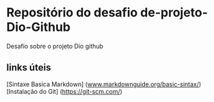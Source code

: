 # Repositório do desafio de-projeto-Dio-Github
Desafio sobre o projeto Dio github

## links úteis
[Sintaxe Basica Markdown] (www.markdownguide.org/basic-sintax/)
[Instalação do Git] (https://git-scm.com/)
